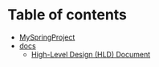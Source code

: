 # Table of contents

* [MySpringProject](README.md)
* [docs](docs/README.md)
  * [High-Level Design (HLD) Document](docs/hld.md)
